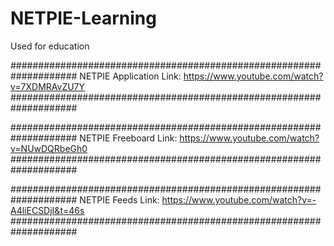 # NETPIE-Learning
Used for education

####################################################################
 NETPIE Application Link: https://www.youtube.com/watch?v=7XDMRAvZU7Y
####################################################################

####################################################################
 NETPIE Freeboard Link: https://www.youtube.com/watch?v=NUwDQRbeGh0
####################################################################

####################################################################
 NETPIE Feeds Link: https://www.youtube.com/watch?v=-A4liECSDjI&t=46s
####################################################################
